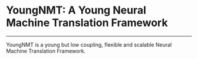 # YoungNMT: A Young Neural Machine Translation Framework

--------------------------------------------------------------------------------

YoungNMT is a young but low coupling, flexible and scalable Neural Machine Translation Framework.
